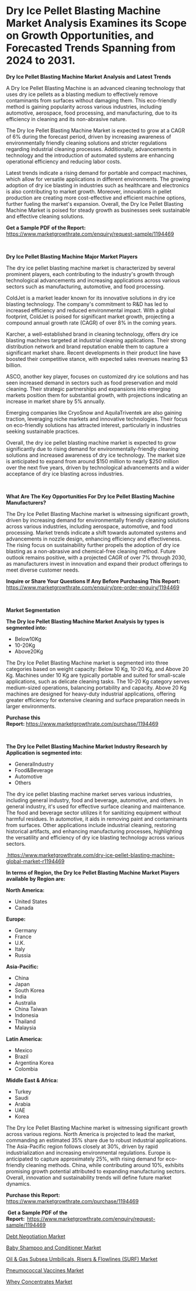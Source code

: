 <p><h1>Dry Ice Pellet Blasting Machine Market Analysis Examines its Scope on Growth Opportunities, and Forecasted Trends Spanning from 2024 to 2031.</h1></p><p><strong>Dry Ice Pellet Blasting Machine Market Analysis and Latest Trends</strong></p>
<p><p>A Dry Ice Pellet Blasting Machine is an advanced cleaning technology that uses dry ice pellets as a blasting medium to effectively remove contaminants from surfaces without damaging them. This eco-friendly method is gaining popularity across various industries, including automotive, aerospace, food processing, and manufacturing, due to its efficiency in cleaning and its non-abrasive nature. </p><p>The Dry Ice Pellet Blasting Machine Market is expected to grow at a CAGR of 6% during the forecast period, driven by increasing awareness of environmentally friendly cleaning solutions and stricter regulations regarding industrial cleaning processes. Additionally, advancements in technology and the introduction of automated systems are enhancing operational efficiency and reducing labor costs. </p><p>Latest trends indicate a rising demand for portable and compact machines, which allow for versatile applications in different environments. The growing adoption of dry ice blasting in industries such as healthcare and electronics is also contributing to market growth. Moreover, innovations in pellet production are creating more cost-effective and efficient machine options, further fueling the market's expansion. Overall, the Dry Ice Pellet Blasting Machine Market is poised for steady growth as businesses seek sustainable and effective cleaning solutions.</p></p>
<p><strong>Get a Sample PDF of the Report:&nbsp;</strong> <a href="https://www.marketgrowthrate.com/enquiry/request-sample/1194469">https://www.marketgrowthrate.com/enquiry/request-sample/1194469</a></p>
<p>&nbsp;</p>
<p><strong>Dry Ice Pellet Blasting Machine Major Market Players</strong></p>
<p><p>The dry ice pellet blasting machine market is characterized by several prominent players, each contributing to the industry's growth through technological advancements and increasing applications across various sectors such as manufacturing, automotive, and food processing.</p><p>ColdJet is a market leader known for its innovative solutions in dry ice blasting technology. The company's commitment to R&D has led to increased efficiency and reduced environmental impact. With a global footprint, ColdJet is poised for significant market growth, projecting a compound annual growth rate (CAGR) of over 8% in the coming years.</p><p>Karcher, a well-established brand in cleaning technology, offers dry ice blasting machines targeted at industrial cleaning applications. Their strong distribution network and brand reputation enable them to capture a significant market share. Recent developments in their product line have boosted their competitive stance, with expected sales revenues nearing $3 billion.</p><p>ASCO, another key player, focuses on customized dry ice solutions and has seen increased demand in sectors such as food preservation and mold cleaning. Their strategic partnerships and expansions into emerging markets position them for substantial growth, with projections indicating an increase in market share by 5% annually.</p><p>Emerging companies like CryoSnow and AquilaTriventek are also gaining traction, leveraging niche markets and innovative technologies. Their focus on eco-friendly solutions has attracted interest, particularly in industries seeking sustainable practices.</p><p>Overall, the dry ice pellet blasting machine market is expected to grow significantly due to rising demand for environmentally-friendly cleaning solutions and increased awareness of dry ice technology. The market size is anticipated to expand from around $150 million to nearly $250 million over the next five years, driven by technological advancements and a wider acceptance of dry ice blasting across industries.</p></p>
<p>&nbsp;</p>
<p><strong>What Are The Key Opportunities For Dry Ice Pellet Blasting Machine Manufacturers?</strong></p>
<p><p>The Dry Ice Pellet Blasting Machine market is witnessing significant growth, driven by increasing demand for environmentally friendly cleaning solutions across various industries, including aerospace, automotive, and food processing. Market trends indicate a shift towards automated systems and advancements in nozzle design, enhancing efficiency and effectiveness. The rising focus on sustainability further propels the adoption of dry ice blasting as a non-abrasive and chemical-free cleaning method. Future outlook remains positive, with a projected CAGR of over 7% through 2030, as manufacturers invest in innovation and expand their product offerings to meet diverse customer needs.</p></p>
<p><strong>Inquire or Share Your Questions If Any Before Purchasing This Report:</strong> <a href="https://www.marketgrowthrate.com/enquiry/pre-order-enquiry/1194469">https://www.marketgrowthrate.com/enquiry/pre-order-enquiry/1194469</a></p>
<p>&nbsp;</p>
<p><strong>Market Segmentation</strong></p>
<p><strong>The Dry Ice Pellet Blasting Machine Market Analysis by types is segmented into:</strong></p>
<p><ul><li>Below10Kg</li><li>10-20Kg</li><li>Above20Kg</li></ul></p>
<p><p>The Dry Ice Pellet Blasting Machine market is segmented into three categories based on weight capacity: Below 10 Kg, 10-20 Kg, and Above 20 Kg. Machines under 10 Kg are typically portable and suited for small-scale applications, such as delicate cleaning tasks. The 10-20 Kg category serves medium-sized operations, balancing portability and capacity. Above 20 Kg machines are designed for heavy-duty industrial applications, offering greater efficiency for extensive cleaning and surface preparation needs in larger environments.</p></p>
<p><strong>Purchase this Report:&nbsp;</strong><a href="https://www.marketgrowthrate.com/purchase/1194469">https://www.marketgrowthrate.com/purchase/1194469</a></p>
<p>&nbsp;</p>
<p><strong>The Dry Ice Pellet Blasting Machine Market Industry Research by Application is segmented into:</strong></p>
<p><ul><li>GeneralIndustry</li><li>Food&Beverage</li><li>Automotive</li><li>Others</li></ul></p>
<p><p>The dry ice pellet blasting machine market serves various industries, including general industry, food and beverage, automotive, and others. In general industry, it's used for effective surface cleaning and maintenance. The food and beverage sector utilizes it for sanitizing equipment without harmful residues. In automotive, it aids in removing paint and contaminants from surfaces. Other applications include industrial cleaning, restoring historical artifacts, and enhancing manufacturing processes, highlighting the versatility and efficiency of dry ice blasting technology across various sectors.</p></p>
<p><a href="https://www.marketgrowthrate.com/dry-ice-pellet-blasting-machine-global-market-r1194469">&nbsp;https://www.marketgrowthrate.com/dry-ice-pellet-blasting-machine-global-market-r1194469</a></p>
<p><strong>In terms of Region, the Dry Ice Pellet Blasting Machine Market Players available by Region are:</strong></p>
<p>
    <p> <strong> North America: </strong>
        <ul>
            <li>United States</li>
            <li>Canada</li>
        </ul>
        </p> 
    <p> <strong> Europe: </strong>
        <ul>
            <li>Germany</li>
            <li>France</li>
            <li>U.K.</li>
            <li>Italy</li>
            <li>Russia</li>
        </ul>
        </p> 
    <p> <strong> Asia-Pacific: </strong>
        <ul>
            <li>China</li>
            <li>Japan</li>
            <li>South Korea</li>
            <li>India</li>
            <li>Australia</li>
            <li>China Taiwan</li>
            <li>Indonesia</li>
            <li>Thailand</li>
            <li>Malaysia</li>
        </ul>
        </p> 
    <p> <strong> Latin America: </strong>
        <ul>
            <li>Mexico</li>
            <li>Brazil</li>
            <li>Argentina Korea</li>
            <li>Colombia</li>
        </ul>
        </p> 
    <p> <strong> Middle East & Africa: </strong>
        <ul>
            <li>Turkey</li>
            <li>Saudi</li>
            <li>Arabia</li>
            <li>UAE</li>
            <li>Korea</li>
        </ul>
    </p>
    </p>
<p><p>The Dry Ice Pellet Blasting Machine market is witnessing significant growth across various regions. North America is projected to lead the market, commanding an estimated 35% share due to robust industrial applications. The Asia-Pacific region follows closely at 30%, driven by rapid industrialization and increasing environmental regulations. Europe is anticipated to capture approximately 25%, with rising demand for eco-friendly cleaning methods. China, while contributing around 10%, exhibits promising growth potential attributed to expanding manufacturing sectors. Overall, innovation and sustainability trends will define future market dynamics.</p></p>
<p><strong>Purchase this Report: </strong><a href="https://www.marketgrowthrate.com/purchase/1194469">https://www.marketgrowthrate.com/purchase/1194469</a></p>
<p>&nbsp;<strong>Get a Sample PDF of the Report:&nbsp;&nbsp;</strong><a href="https://www.marketgrowthrate.com/enquiry/request-sample/1194469">https://www.marketgrowthrate.com/enquiry/request-sample/1194469</a></p>
<p><strong></strong></p>
<p><p><a href="https://issuu.com/reportprime-2/docs/debt-negotiation-market-size-2030.p_112e8ecee46e6b">Debt Negotiation Market</a></p><p><a href="https://medium.com/@rudyboyer2017/booming-baby-shampoo-and-conditioner-market-sector-market-analysis-and-growth-projections-till-feb4b5a9228b">Baby Shampoo and Conditioner Market</a></p><p><a href="https://github.com/MarlinNader2023/Market-Research-Report-List-1/blob/main/oil-gas-subsea-umbilicals-risers-flowlines-surf-market.md">Oil & Gas Subsea Umbilicals, Risers & Flowlines (SURF) Market</a></p><p><a href="https://medium.com/@rudyboyer2017/driving-factors-behind-the-pneumococcal-vaccines-market-trends-applications-and-regional-market-f87c9b3cce9c">Pneumococcal Vaccines Market</a></p><p><a href="https://issuu.com/reportprime-2/docs/whey-concentrates-market-size-2030._5b1fa615d35871">Whey Concentrates Market</a></p></p>